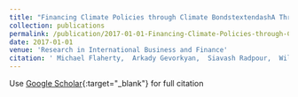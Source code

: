 ```yaml
---
title: "Financing Climate Policies through Climate BondstextendashA Three Stage Model and Empirics"
collection: publications
permalink: /publication/2017-01-01-Financing-Climate-Policies-through-Climate-BondstextendashA-Three-Stage-Model-and-Empirics
date: 2017-01-01
venue: 'Research in International Business and Finance'
citation: ' Michael Flaherty,  Arkady Gevorkyan,  Siavash Radpour,  Willi Semmler, &quot;Financing Climate Policies through Climate BondstextendashA Three Stage Model and Empirics.&quot; Research in International Business and Finance, 2017.'
---
```

Use [Google Scholar](https://scholar.google.com/scholar?q=Financing+Climate+Policies+through+Climate+BondstextendashA+Three+Stage+Model+and+Empirics){:target="_blank"} for full citation